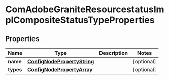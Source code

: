 

# ComAdobeGraniteResourcestatusImplCompositeStatusTypeProperties

## Properties

Name | Type | Description | Notes
------------ | ------------- | ------------- | -------------
**name** | [**ConfigNodePropertyString**](ConfigNodePropertyString.md) |  |  [optional]
**types** | [**ConfigNodePropertyArray**](ConfigNodePropertyArray.md) |  |  [optional]



